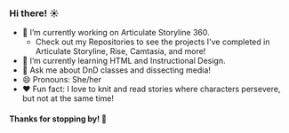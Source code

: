 ### Hi there! ☀️ 

- 🔭 I’m currently working on Articulate Storyline 360.
  - Check out my Repositories to see the projects I've completed in Articulate Storyline, Rise, Camtasia, and more!
- 🌱 I’m currently learning HTML and Instructional Design.
- 💬 Ask me about DnD classes and dissecting media!
- 😄 Pronouns: She/her
- ❤️ Fun fact: I love to knit and read stories where characters persevere, but not at the same time!

#### Thanks for stopping by! 🍃
<!--
**sonderingink/sonderingink** is a ✨ _special_ ✨ repository because its `README.md` (this file) appears on your GitHub profile.

Here are some ideas to get you started:

- 🔭 I’m currently working on ...
- 🌱 I’m currently learning ...
- 👯 I’m looking to collaborate on ...
- 🤔 I’m looking for help with ...
- 💬 Ask me about ...
- 📫 How to reach me: ...
- 😄 Pronouns: ...
- ⚡ Fun fact: ...
-->
